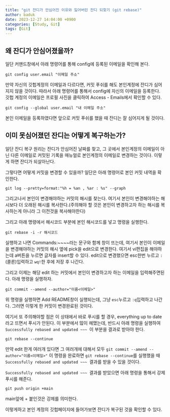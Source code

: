 ```yaml
---
title: "git 잔디가 안심어진 이유와 잃어버린 잔디 되찾기 (git rebase)"
author: baduk
date: 2023-12-27 14:04:00 +0900
categories: [Study, Git]
tags: [Git]
---
```

## 왜 잔디가 안심어졌을까?
일단 커맨드창에서 아래 명령어를 통해 config에 등록된 이메일을 확인해 본다.

```shell
git config user.email "이메일 주소"
```
만약 자신의 깃헙계정의 이메일과 다르다면, 커밋 푸쉬를 해도 본인계정에 잔디가 심어지지 않을 것이다. 따라서 아래 명령어를 통해서 config에 자신의 이메일을 등록한다. 깃헙 계정의 이메일은 프로필 사진을 클릭하여 Access - Emails에서 확인할 수 있다.

```shell
git config --global user.email "내 이메일 주소"
```

본인 이메일을 등록하였다면 앞으로 커밋 푸쉬를 했을 때 잔디는 잘 심어지게 될 것이다.

## 이미 못심어졌던 잔디는 어떻게 복구하는가?
일단 잔디 복구 원리는 잔디가 안심어진 날짜를 찾고, 그 곳에서 본인계정의 이메일이 아닌 다른 이메일로 커밋된 기록을 매뉴얼로 본인계정의 이메일로 변경하는 것이다. 이렇게 하면 잔디가 되살아난다.

그렇다면 어떻게 커밋을 변경할 수 있을까? 일단은 아래 명령어로 본인 커밋 내역을 확인한다.
```shell
git log --pretty=format:"%h = %an , %ar : %s" --graph
```

그리고나서 본인이 변경해야하는 커밋의 해시를 찾는다. 여기서 본인이 변경해야하는 해시보다 더 오래된 해시를 복사한다.(주의해야 할 것은 본인이 변경하고자 하는 해시를 복사하는게 아니라 그 이전것을 복사해야한다)

그리고 아래 명령에서 해시코드 부분에 본인 해시코드를 넣고 명령을 실행한다.
```shell
git rebase -i -r 해시코드
```

실행하고 나면 Commands:~~~~라는 문구와 함께 창이 뜨는데, 여기서 본인이 이메일을 변경해야하는 커밋의 해시 옆에 pick을 edit으로 변경한다. 여기서 vi편집을 해야하는데 a버튼을 누르면 글자를 insert할 수 있다. edit으로 변경했으면 esc한번 누르고 `:`(콜론)입력하고 `wq!`한 후에 저장 후 나간다.

그리고 이제는 해당 edit 하는 커밋에서 본인이 변경하고자 하는 이메일을 입력해주면된다. 아래 명령을 실행하자.

```shell
git commit --amend --author="이름<이메일>"
```
위 명령을 실행하면 Add README창이 실행되는데, 그냥 `esc`누르고 `:q`입력하고 나간다. 그러면 이렇게 한 커밋이 변경완료된 것이다.

여기서 또 주의해야할 점은 이 상태에서 바로 푸시를 할 경우, everything up to date라고 뜨면서 푸시가 안된다. 이 부분에서 많이 헤맸는데, 반드시 아래 명령을 실행하여 `Successfully rebased and updated ~~~ `이 부분을 결과로 받아야 한다.
```shell
git rebase --continue
```
만약 edit 한게 여러개 있다면 그 여러개에 대해서 모두 `git commit --amend --author="이름<이메일>"` 이 명령을 완료하면 `git rebase --continue`를 실행했을 때 `Successfully rebased and updated ~~~ `결과를 받을 수 있을 것이다.

`Successfully rebased and updated ~~~ `결과를 받았으면 아래 명령을 통해서 강제푸시를 해준다.

```shell
git push origin +main
```
main앞에 + 붙인것은 강제를 의미한다.

이렇게하고 본인 계정의 깃헙페이지에 들어가보면 잔디가 복구된 것을 확인할 수 있다.

